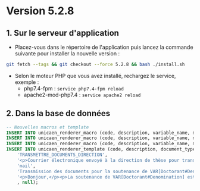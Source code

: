 # Version 5.2.8

## 1. Sur le serveur d'application

- Placez-vous dans le répertoire de l'application puis lancez la commande suivante
  pour installer la nouvelle version :

```bash
git fetch --tags && git checkout --force 5.2.8 && bash ./install.sh
```

- Selon le moteur PHP que vous avez installé, rechargez le service, exemple :
    - php7.4-fpm         : `service php7.4-fpm reload`
    - apache2-mod-php7.4 : `service apache2 reload`

## 2. Dans la base de données

```SQL
-- Nouvelles macros et template
INSERT INTO unicaen_renderer_macro (code, description, variable_name, methode_name) VALUES ('Url#Serment', '<p>Retourne le lien vers le téléchargement du serment du docteur</p>', 'Url', 'getSermentDocteur');
INSERT INTO unicaen_renderer_macro (code, description, variable_name, methode_name) VALUES ('Url#ProcesVerbal', '<p>Retourne le lien vers le téléchargement du procés verbal</p>', 'Url', 'getProcesVerbal');
INSERT INTO unicaen_renderer_macro (code, description, variable_name, methode_name) VALUES ('Url#RapportSoutenance', '<p>Retourne le lien vers le téléchargement du rapport de soutenance</p>', 'Url', 'getRapportSoutenance');
INSERT INTO unicaen_renderer_template (code, description, document_type, document_sujet, document_corps, document_css) VALUES (
    'TRANSMETTRE_DOCUMENTS_DIRECTION', 
    '<p>Courrier électronique envoyé à la direction de thèse pour transmission de documents avant soutenance</p>', 
    'mail', 
    'Transmission des documents pour la soutenance de VAR[Doctorant#Denomination]', 
    '<p>Bonjour,</p><p>La soutenance de VAR[Doctorant#Denomination] est imminente.<br />Vous retrouverez ci-dessous les liens pour télécharger les documents utiles pour la soutenance.</p><p>Document pour la soutenance :<br />- Serment du docteur : VAR[Url#Serment]<br />- Procès verbal : VAR[Url#ProcesVerbal]<br />- Rapport de soutenance : VAR[Url#RapportSoutenance]<br /><br />Bonne journée,<br />L''équipe SyGAL</p>'
    , null);
```
